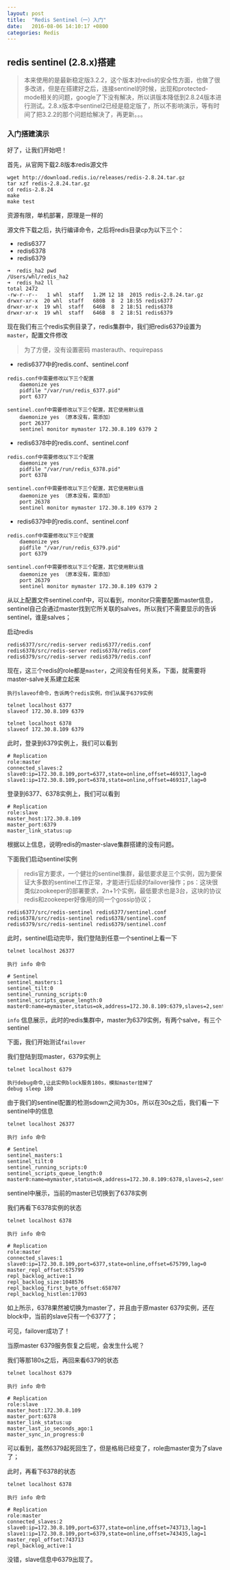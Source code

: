 ```yaml
---
layout: post
title:  "Redis Sentinel（一）入门"
date:   2016-08-06 14:10:17 +0800
categories: Redis
---
```


## redis sentinel (2.8.x)搭建

> 本来使用的是最新稳定版3.2.2，这个版本对redis的安全性方面，也做了很多改进，但是在搭建好之后，连接sentinel的时候，出现和protected-mode相关的问题，google了下没有解决，所以讲版本降低到2.8.24版本进行测试。2.8.x版本中sentinel2已经是稳定版了，所以不影响演示，等有时间了把3.2.2的那个问题给解决了，再更新。。。

### 入门搭建演示

好了，让我们开始吧！

<!--more-->

首先，从官网下载2.8版本redis源文件

```
wget http://download.redis.io/releases/redis-2.8.24.tar.gz
tar xzf redis-2.8.24.tar.gz
cd redis-2.8.24
make
make test
```

资源有限，单机部署，原理是一样的

源文件下载之后，执行编译命令，之后将redis目录cp为以下三个：

- redis6377
- redis6378
- redis6379

```
➜  redis_ha2 pwd
/Users/whl/redis_ha2
➜  redis_ha2 ll
total 2472
-rw-r--r--   1 whl  staff   1.2M 12 18  2015 redis-2.8.24.tar.gz
drwxr-xr-x  20 whl  staff   680B  8  2 18:55 redis6377
drwxr-xr-x  19 whl  staff   646B  8  2 18:51 redis6378
drwxr-xr-x  19 whl  staff   646B  8  2 18:51 redis6379
```


现在我们有三个redis实例目录了，redis集群中，我们把redis6379设置为`master`，配置文件修改
> 为了方便，没有设置密码 masterauth、requirepass 

- redis6377中的redis.conf、sentinel.conf

```
redis.conf中需要修改以下三个配置
	daemonize yes
	pidfile "/var/run/redis_6377.pid"
	port 6377

sentinel.conf中需要修改以下三个配置，其它使用默认值
	daemonize yes （原本没有，需添加）
	port 26377
	sentinel monitor mymaster 172.30.8.109 6379 2
```

- redis6378中的redis.conf、sentinel.conf

```
redis.conf中需要修改以下三个配置
	daemonize yes
	pidfile "/var/run/redis_6378.pid"
	port 6378

sentinel.conf中需要修改以下三个配置，其它使用默认值
	daemonize yes （原本没有，需添加）
	port 26378
	sentinel monitor mymaster 172.30.8.109 6379 2
```

- redis6379中的redis.conf、sentinel.conf

```
redis.conf中需要修改以下三个配置
	daemonize yes
	pidfile "/var/run/redis_6379.pid"
	port 6379

sentinel.conf中需要修改以下三个配置，其它使用默认值
	daemonize yes （原本没有，需添加）
	port 26379
	sentinel monitor mymaster 172.30.8.109 6379 2
```

 从以上配置文件sentinel.conf中，可以看到，monitor只需要配置master信息，sentinel自己会通过master找到它所关联的salves，所以我们不需要显示的告诉sentinel，谁是salves；

启动redis

```
redis6377/src/redis-server redis6377/redis.conf
redis6378/src/redis-server redis6378/redis.conf
redis6379/src/redis-server redis6379/redis.conf

```

现在，这三个redis的role都是`master`，之间没有任何关系，下面，就需要将master-salve关系建立起来

```
执行slaveof命令，告诉两个redis实例，你们从属于6379实例

telnet localhost 6377
slaveof 172.30.8.109 6379

telnet localhost 6378
slaveof 172.30.8.109 6379

```

此时，登录到6379实例上，我们可以看到

```
# Replication
role:master
connected_slaves:2
slave0:ip=172.30.8.109,port=6377,state=online,offset=469317,lag=0
slave1:ip=172.30.8.109,port=6378,state=online,offset=469317,lag=0

```

登录到6377、6378实例上，我们可以看到

```
# Replication
role:slave
master_host:172.30.8.109
master_port:6379
master_link_status:up
```

根据以上信息，说明redis的master-slave集群搭建的没有问题。

下面我们启动sentinel实例
> redis官方要求，一个健壮的sentinel集群，最低要求是三个实例，因为要保证大多数的sentinel工作正常，才能进行后续的failover操作；ps：这块很类似zookeeper的部署要求，2n+1个实例，最低要求也是3台，这块的协议redis和zookeeper好像用的同一个gossip协议；

```
redis6377/src/redis-sentinel redis6377/sentinel.conf
redis6378/src/redis-sentinel redis6378/sentinel.conf
redis6379/src/redis-sentinel redis6379/sentinel.conf
```

此时，sentinel启动完毕，我们登陆到任意一个sentinel上看一下

```
telnet localhost 26377

执行 info 命令

# Sentinel
sentinel_masters:1
sentinel_tilt:0
sentinel_running_scripts:0
sentinel_scripts_queue_length:0
master0:name=mymaster,status=ok,address=172.30.8.109:6379,slaves=2,sentinels=3
```

`info` 信息展示，此时的redis集群中，master为6379实例，有两个salve，有三个sentinel

下面，我们开始测试`failover`

我们登陆到现master，6379实例上

```
telnet localhost 6379

执行debug命令,让此实例block服务180s，模拟master挂掉了
debug sleep 180

```

由于我们的sentinel配置的检测sdown之间为30s，所以在30s之后，我们看一下sentinel中的信息

```
telnet localhost 26377

执行 info 命令

# Sentinel
sentinel_masters:1
sentinel_tilt:0
sentinel_running_scripts:0
sentinel_scripts_queue_length:0
master0:name=mymaster,status=ok,address=172.30.8.109:6378,slaves=2,sentinels=3
```

sentinel中展示，当前的master已切换到了6378实例

我们再看下6378实例的状态

```
telnet localhost 6378

执行 info 命令

# Replication
role:master
connected_slaves:1
slave0:ip=172.30.8.109,port=6377,state=online,offset=675799,lag=0
master_repl_offset:675799
repl_backlog_active:1
repl_backlog_size:1048576
repl_backlog_first_byte_offset:658707
repl_backlog_histlen:17093

```

如上所示，6378果然被切换为master了，并且由于原master 6379实例，还在block中，当前的slave只有一个6377了；

可见，failover成功了！

当原master 6379服务恢复之后呢，会发生什么呢？

我们等那180s之后，再回来看6379的状态

```
telnet localhost 6379

执行 info 命令

# Replication
role:slave
master_host:172.30.8.109
master_port:6378
master_link_status:up
master_last_io_seconds_ago:1
master_sync_in_progress:0
```

可以看到，虽然6379起死回生了，但是格局已经变了，role由master变为了slave了；

此时，再看下6378的状态

```
telnet localhost 6378

执行 info 命令

# Replication
role:master
connected_slaves:2
slave0:ip=172.30.8.109,port=6377,state=online,offset=743713,lag=1
slave1:ip=172.30.8.109,port=6379,state=online,offset=743435,lag=1
master_repl_offset:743713
repl_backlog_active:1

```

没错，slave信息中6379出现了。



